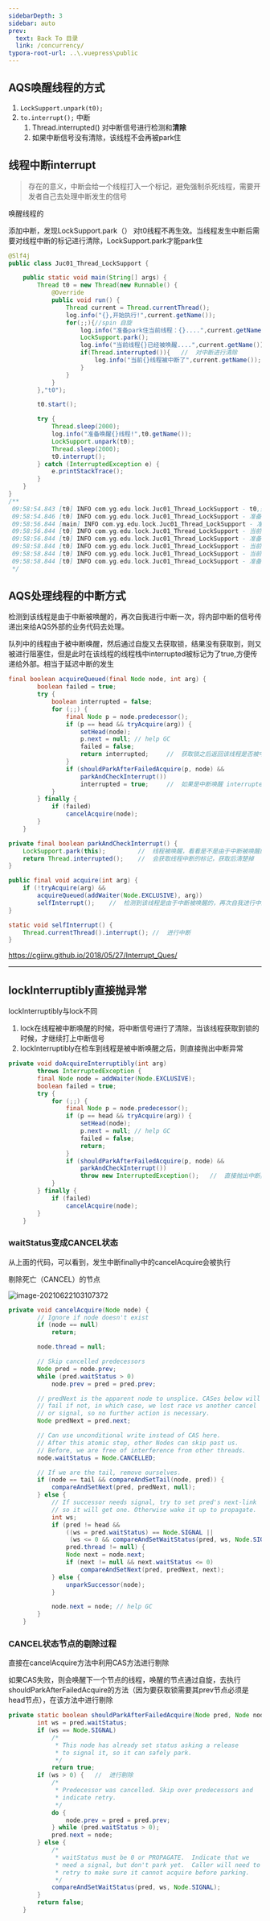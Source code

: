 ```yaml
---
sidebarDepth: 3
sidebar: auto
prev:
  text: Back To 目录
  link: /concurrency/
typora-root-url: ..\.vuepress\public
---
```




## AQS唤醒线程的方式

1.  `LockSupport.unpark(t0);`
2.  `to.interrupt();` 中断
    1. Thread.interrupted() 对中断信号进行检测和**清除**
    2. 如果中断信号没有清除，该线程不会再被park住



## 线程中断interrupt

> 存在的意义，中断会给一个线程打入一个标记，避免强制杀死线程，需要开发者自己去处理中断发生的信号

唤醒线程的

 添加中断，发现LockSupport.park（） 对t0线程不再生效。当线程发生中断后需要对线程中断的标记进行清除，LockSupport.park才能park住



```java
@Slf4j
public class Juc01_Thread_LockSupport {

    public static void main(String[] args) {
        Thread t0 = new Thread(new Runnable() {
            @Override
            public void run() {
                Thread current = Thread.currentThread();
                log.info("{},开始执行!",current.getName());
                for(;;){//spin 自旋
                    log.info("准备park住当前线程：{}....",current.getName());
                    LockSupport.park();
                    log.info("当前线程{}已经被唤醒....",current.getName());
                    if(Thread.interrupted()){	//	对中断进行清除
                        log.info("当前{}线程被中断了",current.getName());
                    }
                }
            }
        },"t0");

        t0.start();

        try {
            Thread.sleep(2000);
            log.info("准备唤醒{}线程!",t0.getName());
            LockSupport.unpark(t0);
            Thread.sleep(2000);
            t0.interrupt();
        } catch (InterruptedException e) {
            e.printStackTrace();
        }
    }
}
/**
 09:58:54.843 [t0] INFO com.yg.edu.lock.Juc01_Thread_LockSupport - t0,开始执行!
 09:58:54.846 [t0] INFO com.yg.edu.lock.Juc01_Thread_LockSupport - 准备park住当前线程：t0....
 09:58:56.844 [main] INFO com.yg.edu.lock.Juc01_Thread_LockSupport - 准备唤醒t0线程!
 09:58:56.844 [t0] INFO com.yg.edu.lock.Juc01_Thread_LockSupport - 当前线程t0已经被唤醒....
 09:58:56.844 [t0] INFO com.yg.edu.lock.Juc01_Thread_LockSupport - 准备park住当前线程：t0....
 09:58:58.844 [t0] INFO com.yg.edu.lock.Juc01_Thread_LockSupport - 当前线程t0已经被唤醒....
 09:58:58.844 [t0] INFO com.yg.edu.lock.Juc01_Thread_LockSupport - 当前t0线程被中断了
 09:58:58.844 [t0] INFO com.yg.edu.lock.Juc01_Thread_LockSupport - 准备park住当前线程：t0....
 */
```



## AQS处理线程的中断方式

检测到该线程是由于中断被唤醒的，再次自我进行中断一次，将内部中断的信号传递出来给AQS外部的业务代码去处理。

队列中的线程由于被中断唤醒，然后通过自旋又去获取锁，结果没有获取到，则又被进行阻塞住，但是此时在该线程的线程栈中interrupted被标记为了true,方便传递给外部。相当于延迟中断的发生

```java
final boolean acquireQueued(final Node node, int arg) {
        boolean failed = true;
        try {
            boolean interrupted = false;
            for (;;) {
                final Node p = node.predecessor();
                if (p == head && tryAcquire(arg)) {
                    setHead(node);
                    p.next = null; // help GC
                    failed = false;
                    return interrupted;		//	获取锁之后返回该线程是否被中断过
                }
                if (shouldParkAfterFailedAcquire(p, node) &&
                    parkAndCheckInterrupt())
                    interrupted = true;		//	如果是中断唤醒 interrupted 被标记为true
            }
        } finally {
            if (failed)
                cancelAcquire(node);
        }
    }
```



```java
private final boolean parkAndCheckInterrupt() {
    LockSupport.park(this);			//	线程被唤醒，看看是不是由于中断被唤醒的
    return Thread.interrupted();	//	会获取线程中断的标记，获取后清楚掉
}
```

```java
public final void acquire(int arg) {
    if (!tryAcquire(arg) &&
        acquireQueued(addWaiter(Node.EXCLUSIVE), arg))
        selfInterrupt();	//	检测到该线程是由于中断被唤醒的，再次自我进行中断一次，将内部中断的信号传递出来给AQS外部的代码
}

static void selfInterrupt() {
    Thread.currentThread().interrupt();	//	进行中断
}
```

https://cgiirw.github.io/2018/05/27/Interrupt_Ques/

----------



## lockInterruptibly直接抛异常

lockInterruptibly与lock不同

1. lock在线程被中断唤醒的时候，将中断信号进行了清除，当该线程获取到锁的时候，才继续打上中断信号
2. lockInterruptibly在检车到线程是被中断唤醒之后，则直接抛出中断异常

```java
private void doAcquireInterruptibly(int arg)
        throws InterruptedException {
        final Node node = addWaiter(Node.EXCLUSIVE);
        boolean failed = true;
        try {
            for (;;) {
                final Node p = node.predecessor();
                if (p == head && tryAcquire(arg)) {
                    setHead(node);
                    p.next = null; // help GC
                    failed = false;
                    return;
                }
                if (shouldParkAfterFailedAcquire(p, node) &&
                    parkAndCheckInterrupt())
                    throw new InterruptedException();	//	直接抛出中断异常
            }
        } finally {
            if (failed)
                cancelAcquire(node);
        }
    }
```

### waitStatus变成CANCEL状态

从上面的代码，可以看到，发生中断finally中的cancelAcquire会被执行

剔除死亡（CANCEL）的节点

![image-20210622103107372](/images/concurrency/image-20210622103107372.png)

```java
private void cancelAcquire(Node node) {
        // Ignore if node doesn't exist
        if (node == null)
            return;

        node.thread = null;

        // Skip cancelled predecessors
        Node pred = node.prev;
        while (pred.waitStatus > 0)
            node.prev = pred = pred.prev;

        // predNext is the apparent node to unsplice. CASes below will
        // fail if not, in which case, we lost race vs another cancel
        // or signal, so no further action is necessary.
        Node predNext = pred.next;

        // Can use unconditional write instead of CAS here.
        // After this atomic step, other Nodes can skip past us.
        // Before, we are free of interference from other threads.
        node.waitStatus = Node.CANCELLED;

        // If we are the tail, remove ourselves.
        if (node == tail && compareAndSetTail(node, pred)) {
            compareAndSetNext(pred, predNext, null);
        } else {
            // If successor needs signal, try to set pred's next-link
            // so it will get one. Otherwise wake it up to propagate.
            int ws;
            if (pred != head &&
                ((ws = pred.waitStatus) == Node.SIGNAL ||
                 (ws <= 0 && compareAndSetWaitStatus(pred, ws, Node.SIGNAL))) &&
                pred.thread != null) {
                Node next = node.next;
                if (next != null && next.waitStatus <= 0)
                    compareAndSetNext(pred, predNext, next);
            } else {
                unparkSuccessor(node);
            }

            node.next = node; // help GC
        }
    }
```

### CANCEL状态节点的剔除过程

直接在cancelAcquire方法中利用CAS方法进行剔除

如果CAS失败，则会唤醒下一个节点的线程，唤醒的节点通过自旋，去执行shouldParkAfterFailedAcquire的方法（因为要获取锁需要其prev节点必须是head节点），在该方法中进行剔除

```java
private static boolean shouldParkAfterFailedAcquire(Node pred, Node node) {
        int ws = pred.waitStatus;
        if (ws == Node.SIGNAL)
            /*
             * This node has already set status asking a release
             * to signal it, so it can safely park.
             */
            return true;
        if (ws > 0) {	//	进行剔除
            /*
             * Predecessor was cancelled. Skip over predecessors and
             * indicate retry.
             */
            do {
                node.prev = pred = pred.prev;
            } while (pred.waitStatus > 0);
            pred.next = node;
        } else {
            /*
             * waitStatus must be 0 or PROPAGATE.  Indicate that we
             * need a signal, but don't park yet.  Caller will need to
             * retry to make sure it cannot acquire before parking.
             */
            compareAndSetWaitStatus(pred, ws, Node.SIGNAL);
        }
        return false;
    }
```

